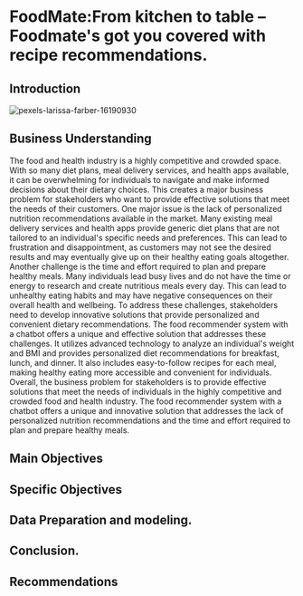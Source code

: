 # FoodMate:From kitchen to table – Foodmate's got you covered with recipe recommendations.

## Introduction

![pexels-larissa-farber-16190930](https://user-images.githubusercontent.com/58382818/182008486-01c0a56b-f055-4d94-b38f-7d838d5f8b0f.png)


## Business Understanding
The food and health industry is a highly competitive and crowded space. With so many diet plans, meal delivery services, and health apps available, it can be overwhelming for individuals to navigate and make informed decisions about their dietary choices. This creates a major business problem for stakeholders who want to provide effective solutions that meet the needs of their customers. One major issue is the lack of personalized nutrition recommendations available in the market. Many existing meal delivery services and health apps provide generic diet plans that are not tailored to an individual's specific needs and preferences. This can lead to frustration and disappointment, as customers may not see the desired results and may eventually give up on their healthy eating goals altogether. Another challenge is the time and effort required to plan and prepare healthy meals. Many individuals lead busy lives and do not have the time or energy to research and create nutritious meals every day. 
This can lead to unhealthy eating habits and may have negative consequences on their overall health and wellbeing. To address these challenges, stakeholders need to develop innovative solutions that provide personalized and convenient dietary recommendations. The food recommender system with a chatbot offers a unique and effective solution that addresses these challenges. It utilizes advanced technology to analyze an individual's weight and BMI and provides personalized diet recommendations for breakfast, lunch, and dinner. It also includes easy-to-follow recipes for each meal, making healthy eating more accessible and convenient for individuals. Overall, the business problem for stakeholders is to provide effective solutions that meet the needs of individuals in the highly competitive and crowded food and health industry. The food recommender system with a chatbot offers a unique and innovative solution that addresses the lack of personalized nutrition recommendations and the time and effort required to plan and prepare healthy meals.

## Main Objectives


## Specific Objectives


## Data Preparation and modeling.


## Conclusion.



## Recommendations

